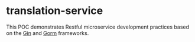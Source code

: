 # translation-service

This POC demonstrates Restful microservice development practices based on the [Gin](https://gin-gonic.com/docs/) and [Gorm](https://gorm.io/docs/) frameworks.
